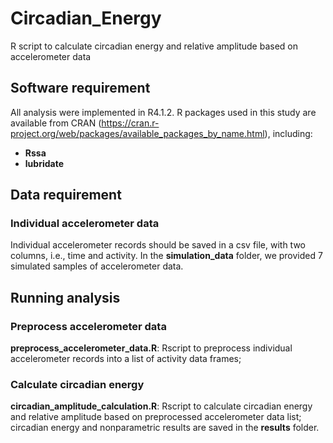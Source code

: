# Circadian_Energy
R script to calculate circadian energy and relative amplitude based on accelerometer data

## Software requirement
All analysis were implemented in R4.1.2. 
R packages used in this study are available from CRAN (https://cran.r-project.org/web/packages/available_packages_by_name.html), including:
- **Rssa**
- **lubridate**

##  Data requirement
###  Individual accelerometer  data
Individual accelerometer records should be saved in a csv file, with two columns, i.e., time and activity. In the **simulation_data** folder, we provided 7 simulated samples of accelerometer data. 

## Running analysis
### Preprocess accelerometer data
**preprocess_accelerometer_data.R**: Rscript to preprocess individual accelerometer records into a list of activity data frames;
### Calculate circadian energy
**circadian_amplitude_calculation.R**: Rscript to calculate circadian energy and relative amplitude based on preprocessed accelerometer data list; circadian energy and nonparametric results are saved in the **results** folder.
